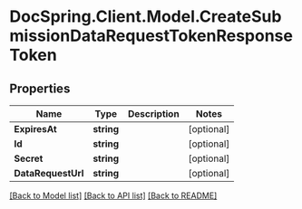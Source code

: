 # DocSpring.Client.Model.CreateSubmissionDataRequestTokenResponseToken
## Properties

Name | Type | Description | Notes
------------ | ------------- | ------------- | -------------
**ExpiresAt** | **string** |  | [optional] 
**Id** | **string** |  | [optional] 
**Secret** | **string** |  | [optional] 
**DataRequestUrl** | **string** |  | [optional] 

[[Back to Model list]](../README.md#documentation-for-models) [[Back to API list]](../README.md#documentation-for-api-endpoints) [[Back to README]](../README.md)

